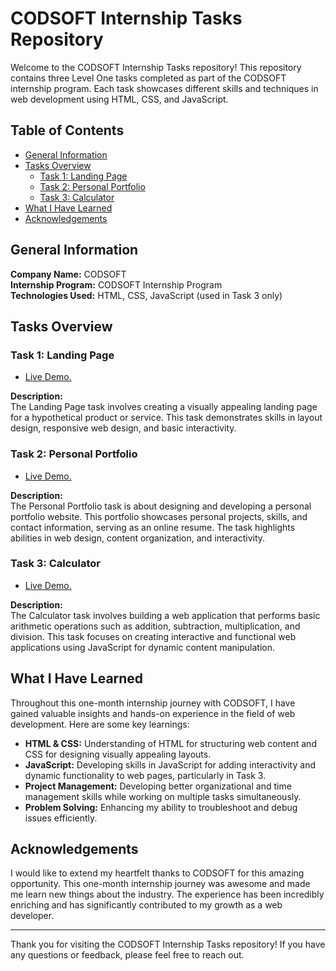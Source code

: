 # CODSOFT Internship Tasks Repository

Welcome to the CODSOFT Internship Tasks repository! This repository contains three Level One tasks completed as part of the CODSOFT internship program. Each task showcases different skills and techniques in web development using HTML, CSS, and JavaScript.

## Table of Contents

- [General Information](#general-information)
- [Tasks Overview](#tasks-overview)
  - [Task 1: Landing Page](#task-1-landing-page)
  - [Task 2: Personal Portfolio](#task-2-personal-portfolio)
  - [Task 3: Calculator](#task-3-calculator)
- [What I Have Learned](#what-i-have-learned)
- [Acknowledgements](#acknowledgements)

## General Information

**Company Name:** CODSOFT  
**Internship Program:** CODSOFT Internship Program  
**Technologies Used:** HTML, CSS, JavaScript (used in Task 3 only)

## Tasks Overview

### Task 1: Landing Page

- [Live Demo.](https://codsoft-task01-landing-page.netlify.app/)

**Description:**  
The Landing Page task involves creating a visually appealing landing page for a hypothetical product or service. This task demonstrates skills in layout design, responsive web design, and basic interactivity.

### Task 2: Personal Portfolio

- [Live Demo.](https://codsoft-task02-personal-portfolio.netlify.app/)

**Description:**  
The Personal Portfolio task is about designing and developing a personal portfolio website. This portfolio showcases personal projects, skills, and contact information, serving as an online resume. The task highlights abilities in web design, content organization, and interactivity.

### Task 3: Calculator

- [Live Demo.](https://codsoft-task03-calculator.netlify.app/)

**Description:**  
The Calculator task involves building a web application that performs basic arithmetic operations such as addition, subtraction, multiplication, and division. This task focuses on creating interactive and functional web applications using JavaScript for dynamic content manipulation.

## What I Have Learned

Throughout this one-month internship journey with CODSOFT, I have gained valuable insights and hands-on experience in the field of web development. Here are some key learnings:

- **HTML & CSS:** Understanding of HTML for structuring web content and CSS for designing visually appealing layouts.
- **JavaScript:** Developing skills in JavaScript for adding interactivity and dynamic functionality to web pages, particularly in Task 3.
- **Project Management:** Developing better organizational and time management skills while working on multiple tasks simultaneously.
- **Problem Solving:** Enhancing my ability to troubleshoot and debug issues efficiently.

## Acknowledgements

I would like to extend my heartfelt thanks to CODSOFT for this amazing opportunity. This one-month internship journey was awesome and made me learn new things about the industry. The experience has been incredibly enriching and has significantly contributed to my growth as a web developer.

---

Thank you for visiting the CODSOFT Internship Tasks repository! If you have any questions or feedback, please feel free to reach out.
